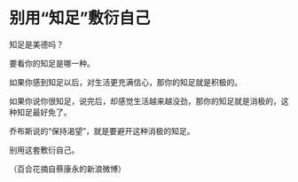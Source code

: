 # 别用“知足”敷衍自己

知足是美德吗？ 

要看你的知足是哪一种。 

如果你感到知足以后，对生活更充满信心，那你的知足就是积极的。 

如果你说你很知足，说完后，却感觉生活越来越没劲，那你的知足就是消极的，这种知足最好免了。 

乔布斯说的“保持渴望”，就是要避开这种消极的知足。 

别用这套敷衍自己。 

（百合花摘自蔡康永的新浪微博）